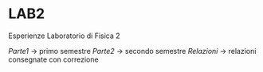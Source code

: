 # LAB2
Esperienze Laboratorio di Fisica 2

*Parte1* -> primo semestre
*Parte2* -> secondo semestre
*Relazioni* -> relazioni consegnate con correzione
